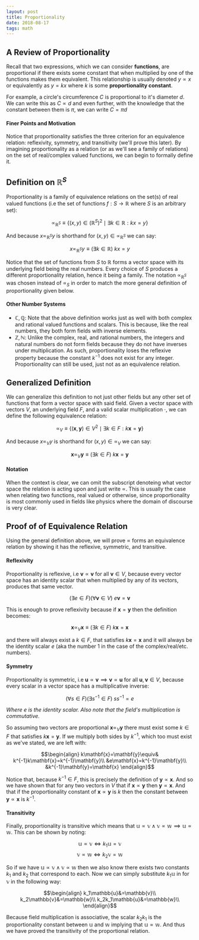 ```yaml
---
layout: post
title: Proportionality
date: 2018-08-17
tags: math
---
```

## A Review of Proportionality
Recall that two expressions, which we can consider **functions**, are proportional if there exists some constant that when multiplied by one of the functions makes them equivalent. This relationship is usually denoted $y\propto x$ or equivalently as $y=kx$ where $k$ is some **proportionality constant**.

For example, a circle's circumference $C$ is proportional to it's diameter $d$. We can write this as $C\propto d$ and even further, with the knowledge that the constant between them is $\pi$, we can write $C=\pi d$

<!--more-->

#### Finer Points and Motivation
Notice that proportionality satisfies the three criterion for an equivalence relation: reflexivity, symmetry, and transitivity (we'll prove this later). By imagining proportionality as a relation (or as we'll see a family of relations) on the set of real/complex valued functions, we can begin to formally define it.

## Definition on $\mathbb{R}^S$
Proportionality is a family of equivalence relations on the set(s) of real valued functions (i.e the set of functions $f:S\to\mathbb{R}$ where $S$ is an arbitrary set):

$$\propto_{\mathbb{R}^S}\equiv\{(x,y)\in(\mathbb{R}^S)^2\mid\exists k\in \mathbb{R}:kx=y\}$$

And because $x\propto_{\mathbb{R}^S}y$ is shorthand for $(x,y)\in\propto_{\mathbb{R}^S}$ we can say:

$$x\propto_{\mathbb{R}^S}y\equiv(\exists k\in \mathbb{R})\ kx=y$$

Notice that the set of functions from $S$ to $\mathbb{R}$ forms a vector space with its underlying field being the real numbers. Every choice of $S$ produces a different proportionality relation, hence it being a family. The notation $\propto_{\mathbb{R}^S}$ was chosen instead of $\propto_S$ in order to match the more general definition of proportionality given below.

#### Other Number Systems
- $\mathbb{C,Q}$: Note that the above definition works just as well with both complex and rational valued functions and scalars. This is because, like the real numbers, they both form fields with inverse elements.
- $\mathbb{Z,N}$: Unlike the complex, real, and rational numbers, the integers and natural numbers do not form fields because they do not have inverses under multiplication. As such, proportionality loses the reflexive property because the constant $k^{-1}$ does not exist for any integer. Proportionality can still be used, just not as an equivalence relation.

## Generalized Definition
We can generalize this definition to not just other fields but any other set of functions that form a vector space with said field. Given a vector space with vectors $V$, an underlying field $F$, and a valid scalar multiplication $\cdot$, we can define the following equivalence relation:

$$\propto_V\equiv\{(\mathbf{x},\mathbf{y})\in V^2\mid\exists k\in F:k\mathbf{x}=\mathbf{y}\}$$

And because $x\propto_Vy$ is shorthand for $(x,y)\in\propto_V$ we can say:

$$\mathbf{x}\propto_V \mathbf{y}\equiv(\exists k\in F)\ k\mathbf{x}=\mathbf{y}$$

#### Notation
When the context is clear, we can omit the subscript denoteing what vector space the relation is acting upon and just write $\propto$. This is usually the case when relating two functions, real valued or otherwise, since proportionality is most commonly used in fields like physics where the domain of discourse is very clear.

## Proof of of Equivalence Relation
Using the general definition above, we will prove $\propto$ forms an equivalence relation by showing it has the reflexive, symmetric, and transitive.

#### Reflexivity
Proportionality is reflexive, i.e $\mathbf{v}\propto \mathbf{v}$ for all $\mathbf{v}\in V$, because every vector space has an identity scalar that when multiplied by any of its vectors, produces that same vector.

$$(\exists e\in F)(\forall \mathbf{v}\in V)\ e\mathbf{v}=\mathbf{v}$$

This is enough to prove reflexivity because if $\mathbf{x}=\mathbf{y}$ then the definition becomes:

$$\mathbf{x}\propto_V \mathbf{x}\equiv(\exists k\in F)\ k\mathbf{x}=\mathbf{x}$$

and there will always exist a $k\in F$, that satisfies $k\mathbf{x}=\mathbf{x}$ and it will always be the identity scalar $e$ (aka the number $1$ in the case of the complex/real/etc. numbers).

#### Symmetry
Proportionality is symmetric, i.e $\mathbf{u}\propto \mathbf{v}\implies \mathbf{v}\propto \mathbf{u}$ for all $\mathbf{u},\mathbf{v}\in V$, because every scalar in a vector space has a multiplicative inverse:

$$(\forall s\in F)(\exists s^{-1}\in F)\ ss^{-1}=e$$

*Where $e$ is the identity scalar. Also note that the field's multiplication is commutative.*

So assuming two vectors are proportional $\mathbf{x}\propto_V \mathbf{y}$ there must exist some $k\in F$ that satisfies $k\mathbf{x}=\mathbf{y}$. If we multiply both sides by $k^{-1}$, which too must exist as we've stated, we are left with:

$$\begin{align}
k\mathbf{x}=\mathbf{y}\equiv& k^{-1}k\mathbf{x}=k^{-1}\mathbf{y}\\
&e\mathbf{x}=k^{-1}\mathbf{y}\\
&k^{-1}\mathbf{y}=\mathbf{x}
\end{align}$$

Notice that, because $k^{-1}\in F$, this is precisely the definition of $\mathbf{y}\propto \mathbf{x}$. And so we have shown that for any two vectors in $V$ that if $\mathbf{x}\propto \mathbf{y}$ then $\mathbf{y}\propto \mathbf{x}$. And that if the proportionality constant of $\mathbf{x}\propto \mathbf{y}$ is $k$ then the constant between $\mathbf{y}\propto \mathbf{x}$ is $k^{-1}$.

#### Transitivity
Finally, proportionality is transitive which means that $\mathbb{u}\propto\mathbb{v}\wedge\mathbb{v}\propto\mathbb{w}\implies\mathbb{u}\propto\mathbb{w}$. This can be shown by noting:

$$\mathbb{u}\propto\mathbb{v}\iff k_1\mathbb{u}=\mathbb{v}$$
$$\mathbb{v}\propto\mathbb{w}\iff k_2\mathbb{v}=\mathbb{w}$$

So if we have $\mathbb{u}\propto\mathbb{v}\wedge\mathbb{v}\propto\mathbb{w}$ then we also know there exists two constants $k_1$ and $k_2$ that correspond to each. Now we can simply substitute $k_1\mathbb{u}$ in for $\mathbb{v}$ in the following way:

$$\begin{align}
k_1\mathbb{u}&=\mathbb{v}\\
k_2\mathbb{v}&=\mathbb{w}\\
k_2k_1\mathbb{u}&=\mathbb{w}\\
\end{align}$$

Because field multiplication is associative, the scalar $k_2k_1$ is the proportionality constant between $\mathbb{u}$ and $\mathbb{w}$ implying that $\mathbb{u}\propto\mathbb{w}$. And thus we have proved the transitivity of the proportional relation.
